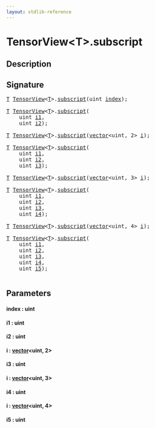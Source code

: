 ```yaml
---
layout: stdlib-reference
---
```


# TensorView\<T\>\.subscript

## Description





## Signature 

<pre>
<a href="index.md#typeparam-T" class="code_type">T</a> <a href="index.md" class="code_type">TensorView</a>&lt;<a href="index.md#typeparam-T" class="code_type">T</a>&gt;.<a href="subscript.md">subscript</a>(<span class="code_keyword">uint</span> <a href="subscript.md#decl-index" class="code_param">index</a>);

<a href="index.md#typeparam-T" class="code_type">T</a> <a href="index.md" class="code_type">TensorView</a>&lt;<a href="index.md#typeparam-T" class="code_type">T</a>&gt;.<a href="subscript.md">subscript</a>(
    <span class="code_keyword">uint</span> <a href="subscript.md#decl-i1" class="code_param">i1</a>,
    <span class="code_keyword">uint</span> <a href="subscript.md#decl-i2" class="code_param">i2</a>);

<a href="index.md#typeparam-T" class="code_type">T</a> <a href="index.md" class="code_type">TensorView</a>&lt;<a href="index.md#typeparam-T" class="code_type">T</a>&gt;.<a href="subscript.md">subscript</a>(<a href="../vector/index.md" class="code_type">vector</a>&lt;<span class="code_keyword">uint</span>, 2&gt; <a href="subscript.md#decl-i" class="code_param">i</a>);

<a href="index.md#typeparam-T" class="code_type">T</a> <a href="index.md" class="code_type">TensorView</a>&lt;<a href="index.md#typeparam-T" class="code_type">T</a>&gt;.<a href="subscript.md">subscript</a>(
    <span class="code_keyword">uint</span> <a href="subscript.md#decl-i1" class="code_param">i1</a>,
    <span class="code_keyword">uint</span> <a href="subscript.md#decl-i2" class="code_param">i2</a>,
    <span class="code_keyword">uint</span> <a href="subscript.md#decl-i3" class="code_param">i3</a>);

<a href="index.md#typeparam-T" class="code_type">T</a> <a href="index.md" class="code_type">TensorView</a>&lt;<a href="index.md#typeparam-T" class="code_type">T</a>&gt;.<a href="subscript.md">subscript</a>(<a href="../vector/index.md" class="code_type">vector</a>&lt;<span class="code_keyword">uint</span>, 3&gt; <a href="subscript.md#decl-i" class="code_param">i</a>);

<a href="index.md#typeparam-T" class="code_type">T</a> <a href="index.md" class="code_type">TensorView</a>&lt;<a href="index.md#typeparam-T" class="code_type">T</a>&gt;.<a href="subscript.md">subscript</a>(
    <span class="code_keyword">uint</span> <a href="subscript.md#decl-i1" class="code_param">i1</a>,
    <span class="code_keyword">uint</span> <a href="subscript.md#decl-i2" class="code_param">i2</a>,
    <span class="code_keyword">uint</span> <a href="subscript.md#decl-i3" class="code_param">i3</a>,
    <span class="code_keyword">uint</span> <a href="subscript.md#decl-i4" class="code_param">i4</a>);

<a href="index.md#typeparam-T" class="code_type">T</a> <a href="index.md" class="code_type">TensorView</a>&lt;<a href="index.md#typeparam-T" class="code_type">T</a>&gt;.<a href="subscript.md">subscript</a>(<a href="../vector/index.md" class="code_type">vector</a>&lt;<span class="code_keyword">uint</span>, 4&gt; <a href="subscript.md#decl-i" class="code_param">i</a>);

<a href="index.md#typeparam-T" class="code_type">T</a> <a href="index.md" class="code_type">TensorView</a>&lt;<a href="index.md#typeparam-T" class="code_type">T</a>&gt;.<a href="subscript.md">subscript</a>(
    <span class="code_keyword">uint</span> <a href="subscript.md#decl-i1" class="code_param">i1</a>,
    <span class="code_keyword">uint</span> <a href="subscript.md#decl-i2" class="code_param">i2</a>,
    <span class="code_keyword">uint</span> <a href="subscript.md#decl-i3" class="code_param">i3</a>,
    <span class="code_keyword">uint</span> <a href="subscript.md#decl-i4" class="code_param">i4</a>,
    <span class="code_keyword">uint</span> <a href="subscript.md#decl-i5" class="code_param">i5</a>);

</pre>

## Parameters

####  <a id="decl-index"></a>index  : uint
####  <a id="decl-i1"></a>i1  : uint
####  <a id="decl-i2"></a>i2  : uint
####  <a id="decl-i"></a>i  : [vector](../vector/index.md)\<uint, 2\>
####  <a id="decl-i3"></a>i3  : uint
####  <a id="decl-i"></a>i  : [vector](../vector/index.md)\<uint, 3\>
####  <a id="decl-i4"></a>i4  : uint
####  <a id="decl-i"></a>i  : [vector](../vector/index.md)\<uint, 4\>
####  <a id="decl-i5"></a>i5  : uint


<script>
// Fix .md links to .html when on ReadTheDocs
if (window.location.hostname.includes('readthedocs') || 
    window.location.hostname.includes('rtfd.io')) {
  document.addEventListener('DOMContentLoaded', function() {
    const links = document.querySelectorAll('a');
    links.forEach(link => {
      if (link.getAttribute('href') && link.getAttribute('href').endsWith('.md')) {
        link.href = link.href.replace(/\.md($|#|\?)/, '.html$1');
      }
    });
  });
}
</script>
